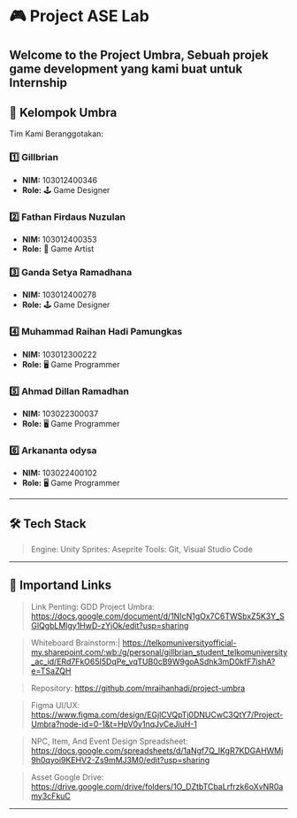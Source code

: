 # 🎮 Project ASE Lab

Welcome to the **Project Umbra**, Sebuah projek game development yang kami buat untuk 
Internship 
---

## 👥 Kelompok Umbra

Tim Kami Beranggotakan:

### 1️⃣ Gillbrian
- **NIM:** 103012400346  
- **Role:** 🕹️ Game Designer  

### 2️⃣ Fathan Firdaus Nuzulan 
- **NIM:** 103012400353
- **Role:** 🎨 Game Artist 

### 3️⃣ Ganda Setya Ramadhana
- **NIM:** 103012400278  
- **Role:** 🕹️ Game Designer  

### 4️⃣ Muhammad Raihan Hadi Pamungkas 
- **NIM:** 103012300222
- **Role:** 🖥️ Game Programmer 

### 5️⃣ Ahmad Dillan Ramadhan 
- **NIM:** 103022300037
- **Role:** 🖥️ Game Programmer 

### 6️⃣ Arkananta odysa
- **NIM:** 103022400102
- **Role:** 🖥️ Game Programmer 

---


## 🛠️ Tech Stack
> Engine: Unity
 Sprites: Aseprite
 Tools: Git, Visual Studio Code

---



## 📄 Importand Links
> Link Penting:
GDD Project Umbra:
https://docs.google.com/document/d/1NIcN1gOx7C6TWSbxZ5K3Y_SGlQgbLMlgy1HwD-zYjOk/edit?usp=sharing

>Whiteboard Brainstorm:|
https://telkomuniversityofficial-my.sharepoint.com/:wb:/g/personal/gillbrian_student_telkomuniversity_ac_id/ERd7FkO65I5DqPe_vqTUB0cB9W9goASdhk3mD0kfF7ishA?e=TSaZQH

>Repository:
https://github.com/mraihanhadi/project-umbra

>Figma UI/UX: 
https://www.figma.com/design/EGjlCVQpTj0DNUCwC3QtY7/Project-Umbra?node-id=0-1&t=HpV0y1nqJvCeJiuH-1

>NPC, Item, And Event Design Spreadsheet:
https://docs.google.com/spreadsheets/d/1aNgf7Q_IKgR7KDGAHWMj9h0qyoi9KEHV2-Zs9mMJ3M0/edit?usp=sharing

>Asset Google Drive:
https://drive.google.com/drive/folders/1O_DZtbTCbaLrfrzk6oXvNR0amy3cFkuC

---


